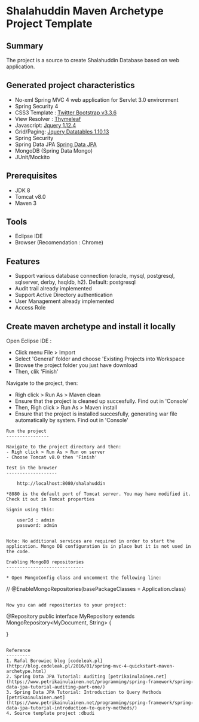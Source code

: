 Shalahuddin Maven Archetype Project Template
=============================================

Summary
-------
The project is a source to create Shalahuddin Database based on web application.

Generated project characteristics
-------------------------
* No-xml Spring MVC 4 web application for Servlet 3.0 environment
* Spring Security 4
* CSS3 Template : [Twitter Bootstrap v3.3.6](http://getbootstrap.com/)
* View Resolver : [Thymeleaf](http://www.thymeleaf.org/)
* Javascript: [Jquery 1.12.4](http://jquery.com/)
* Grid/Paging: [Jquery Datatables 1.10.13](http://datatables.net/)
* Spring Security
* Spring Data JPA [Spring Data JPA](http://projects.spring.io/spring-data-jpa/)
* MongoDB (Spring Data Mongo)
* JUnit/Mockito

Prerequisites
-------------

- JDK 8
- Tomcat v8.0
- Maven 3

Tools
------------
- Eclipse IDE
- Browser (Recomendation : Chrome)

Features
--------
* Support various database connection (oracle, mysql, postgresql, sqlserver, derby, hsqldb, h2). Default: postgresql
* Audit trail already implemented
* Support Active Directory authentication
* User Management already implemented
* Access Role

Create maven archetype and install it locally
---------------------------------------------

Open Eclipse IDE :
- Click menu File > Import 
- Select 'General' folder and choose 'Existing Projects into Workspace
- Browse the project folder you just have download
- Then, clik 'Finish'

Navigate to the project, then:
- Righ click > Run As > Maven clean
- Ensure that the project is cleaned up succesfully. Find out in 'Console' 
- Then, Righ click > Run As > Maven install
- Ensure that the project is installed succesfully, generating war file automatically by system. Find out in 'Console' 

```
Run the project
----------------

Navigate to the project directory and then:
- Righ click > Run As > Run on server
- Choose Tomcat v8.0 then 'Finish'

Test in the browser
-------------------

	http://localhost:8080/shalahuddin

*8080 is the default port of Tomcat server. You may have modified it. Check it out in Tomcat properties
	
Signin using this:

    userId : admin
    password: admin


Note: No additional services are required in order to start the application. Mongo DB configuration is in place but it is not used in the code.

Enabling MongoDB repositories
-----------------------------

* Open MongoConfig class and uncomment the following line:

```
// @EnableMongoRepositories(basePackageClasses = Application.class)
```

Now you can add repositories to your project:

```
@Repository
public interface MyRepository extends MongoRepository<MyDocument, String> {

}
```

Reference
---------
1. Rafal Borowiec blog [codeleak.pl](http://blog.codeleak.pl/2016/01/spring-mvc-4-quickstart-maven-archetype.html)
2. Spring Data JPA Tutorial: Auditing [petrikainulainen.net](https://www.petrikainulainen.net/programming/spring-framework/spring-data-jpa-tutorial-auditing-part-one/)
3. Spring Data JPA Tutorial: Introduction to Query Methods [petrikainulainen.net](https://www.petrikainulainen.net/programming/spring-framework/spring-data-jpa-tutorial-introduction-to-query-methods/)
4. Source template project :dbudi
